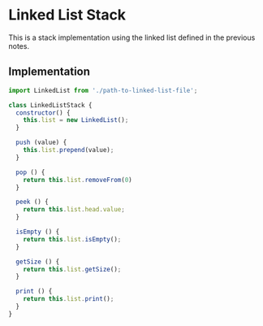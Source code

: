 # Linked List Stack
This is a stack implementation using the linked list defined in the previous notes.

## Implementation
```js
import LinkedList from './path-to-linked-list-file';

class LinkedListStack {
  constructor() {
    this.list = new LinkedList();
  }

  push (value) {
    this.list.prepend(value);
  }

  pop () {
    return this.list.removeFrom(0)
  }

  peek () {
    return this.list.head.value;
  }

  isEmpty () {
    return this.list.isEmpty();
  }

  getSize () {
    return this.list.getSize();
  }

  print () {
    return this.list.print();
  }
}
```